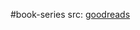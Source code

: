 #book-series 
src: [goodreads](https://www.goodreads.com/series/294557-cambridge-companions-to-religion) 

